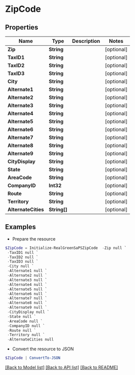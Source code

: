 # ZipCode
## Properties

Name | Type | Description | Notes
------------ | ------------- | ------------- | -------------
**Zip** | **String** |  | [optional] 
**TaxID1** | **String** |  | [optional] 
**TaxID2** | **String** |  | [optional] 
**TaxID3** | **String** |  | [optional] 
**City** | **String** |  | [optional] 
**Alternate1** | **String** |  | [optional] 
**Alternate2** | **String** |  | [optional] 
**Alternate3** | **String** |  | [optional] 
**Alternate4** | **String** |  | [optional] 
**Alternate5** | **String** |  | [optional] 
**Alternate6** | **String** |  | [optional] 
**Alternate7** | **String** |  | [optional] 
**Alternate8** | **String** |  | [optional] 
**Alternate9** | **String** |  | [optional] 
**CityDisplay** | **String** |  | [optional] 
**State** | **String** |  | [optional] 
**AreaCode** | **String** |  | [optional] 
**CompanyID** | **Int32** |  | [optional] 
**Route** | **String** |  | [optional] 
**Territory** | **String** |  | [optional] 
**AlternateCities** | **String[]** |  | [optional] 

## Examples

- Prepare the resource
```powershell
$ZipCode = Initialize-RealGreenSaPSZipCode  -Zip null `
 -TaxID1 null `
 -TaxID2 null `
 -TaxID3 null `
 -City null `
 -Alternate1 null `
 -Alternate2 null `
 -Alternate3 null `
 -Alternate4 null `
 -Alternate5 null `
 -Alternate6 null `
 -Alternate7 null `
 -Alternate8 null `
 -Alternate9 null `
 -CityDisplay null `
 -State null `
 -AreaCode null `
 -CompanyID null `
 -Route null `
 -Territory null `
 -AlternateCities null
```

- Convert the resource to JSON
```powershell
$ZipCode | ConvertTo-JSON
```

[[Back to Model list]](../README.md#documentation-for-models) [[Back to API list]](../README.md#documentation-for-api-endpoints) [[Back to README]](../README.md)

